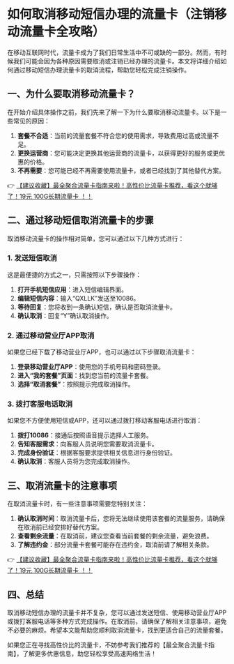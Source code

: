 # 如何取消移动短信办理的流量卡（注销移动流量卡全攻略）

在移动互联网时代，流量卡成为了我们日常生活中不可或缺的一部分。然而，有时候我们可能会因为各种原因需要取消或注销已经办理的流量卡。本文将详细介绍如何通过移动短信办理流量卡的取消流程，帮助您轻松完成注销操作。

## 一、为什么要取消移动流量卡？

在开始介绍具体操作之前，我们先来了解一下为什么要取消移动流量卡。以下是一些常见的原因：

1. **套餐不合适**：当前的流量套餐不符合您的使用需求，导致费用过高或流量不足。
2. **更换运营商**：您可能决定更换其他运营商的流量卡，以获得更好的服务或更优惠的价格。
3. **不再需要**：您可能已经不再需要使用流量卡，或者已经找到了其他替代方案。

👉 [【建议收藏】最全聚合流量卡指南来啦！高性价比流量卡推荐，看这个就够了！19元 100G长期流量卡 ！！](https://bit.ly/Liuliangka)

## 二、通过移动短信取消流量卡的步骤

取消移动流量卡的操作相对简单，您可以通过以下几种方式进行：

### 1. 发送短信取消

这是最便捷的方式之一，只需按照以下步骤操作：

1. **打开手机短信应用**：进入短信编辑界面。
2. **编辑短信内容**：输入“QXLLK”发送至10086。
3. **等待回复**：您将收到一条确认短信，确认是否取消流量卡。
4. **确认取消**：回复“Y”确认取消操作。

### 2. 通过移动营业厅APP取消

如果您已经下载了移动营业厅APP，也可以通过以下步骤取消流量卡：

1. **登录移动营业厅APP**：使用您的手机号码和密码登录。
2. **进入“我的套餐”页面**：找到您当前的流量卡套餐。
3. **选择“取消套餐”**：按照提示完成取消操作。

### 3. 拨打客服电话取消

如果您不方便使用短信或APP，还可以通过拨打移动客服电话进行取消：

1. **拨打10086**：接通后按照语音提示选择人工服务。
2. **告知客服需求**：向客服人员说明您需要取消流量卡。
3. **完成身份验证**：根据客服要求提供相关信息进行身份验证。
4. **确认取消**：客服人员将为您完成取消操作。

## 三、取消流量卡的注意事项

在取消流量卡时，有一些注意事项需要您特别关注：

1. **确认取消时间**：取消流量卡后，您将无法继续使用该套餐的流量服务，请确保在取消前已经安排好替代方案。
2. **查看剩余流量**：在取消前，建议您查看当前套餐的剩余流量，避免浪费。
3. **了解违约金**：部分流量卡套餐可能存在违约金，取消前请了解相关条款。

👉 [【建议收藏】最全聚合流量卡指南来啦！高性价比流量卡推荐，看这个就够了！19元 100G长期流量卡 ！！](https://bit.ly/Liuliangka)

## 四、总结

取消移动短信办理的流量卡并不复杂，您可以通过发送短信、使用移动营业厅APP或拨打客服电话等多种方式完成操作。在取消前，请确保了解相关注意事项，避免不必要的麻烦。希望本文能帮助您顺利取消流量卡，找到更适合自己的流量套餐。

如果您正在寻找高性价比的流量卡，不妨参考我们推荐的【最全聚合流量卡指南】，了解更多优惠信息，助您轻松享受高速网络生活！